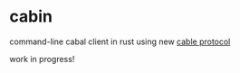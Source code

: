 # cabin

command-line cabal client in rust using new [cable protocol][]

work in progress!

[cable protocol]: https://github.com/cabal-club/cable
